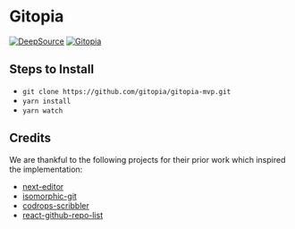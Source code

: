 # Gitopia

[![DeepSource](https://static.deepsource.io/deepsource-badge-light-mini.svg)](https://deepsource.io/gh/TheTechTrap/dgit/?ref=repository-badge)
[![Gitopia](https://img.shields.io/endpoint?style=&url=https://gitopia.org/mirror-badge.json)](https://gitopia.org/#/z_TqsbmVJOKzpuQH4YrYXv_Q0DrkwDwc0UqapRrE0Do/Gitopia)

## Steps to Install

- `git clone https://github.com/gitopia/gitopia-mvp.git`
- `yarn install`
- `yarn watch`

## Credits

We are thankful to the following projects for their prior work which inspired the implementation:

- [next-editor](https://github.com/mizchi/next-editor)
- [isomorphic-git](https://github.com/isomorphic-git/isomorphic-git)
- [codrops-scribbler](https://github.com/amiechen/codrops-scribbler/)
- [react-github-repo-list](https://github.com/lukemorales/react-github-repo-list)
